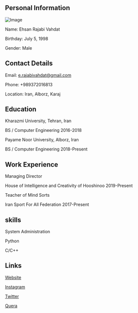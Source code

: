 ## Personal Information
![Image]()

Name: Ehsan Rajabi Vahdat

Birthday: July 5, 1998

Gender: Male

## Contact Details
Email: e.rajabivahdat@gmail.com

Phone: +989372016813

Location: Iran, Alborz, Karaj

## Education
Kharazmi University, Tehran, Iran

BS / Computer Engineering 2016-2018

Payame Noor University, Alborz, Iran

BS / Computer Engineering 2018-Present

## Work Experience
Managing Director

House of Intelligence and Creativity of Hooshinoo 2019-Present

Teacher of Mind Sorts

Iran Sport For All Federation 2017-Present

## skills
System Administration

Python

C/C++

## Links
[Website](http://ehsanrajabivahdat.ir)

[Instagram](http://instagram.com/ehsanrajabivahdat)

[Twitter](http://twitter.com/rajabivahdat)

[Quera](https://quera.ir/profile/ehsan.rubikk2020)
